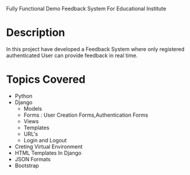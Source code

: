 Fully Functional Demo Feedback System For Educational Institute
# Description
In this project have developed a Feedback System where only registered authenticated User can provide feedback in real time.
# Topics Covered
<ul>
  <li>Python</li>
  <li>Django
  <ul>
  <li>Models</li>
   <li>Forms : User Creation Forms,Authentication Forms </li>
   <li>Views</li>
   <li>Templates</li>
   <li>URL's</li>
   <li>Login and Logout</li>
   </ul>
   </li>
   <li>Creting Virtual Environment</li>
   <li>HTML Templates In Django</li>
   <li>JSON Formats</li>
   <li>Bootstrap</li>
</ul>
